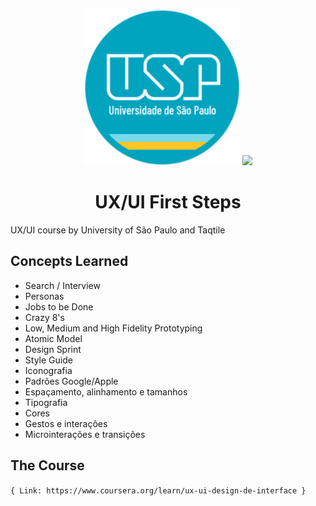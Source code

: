  <p align="center">
  <img
      src="Week-1/assets/usp.jpeg"
      width="250"
    />
   <img
     src="https://user-images.githubusercontent.com/36003388/81885691-48983880-9571-11ea-834b-74ee23f0c98b.jpeg"
     width="250"
   />
 </p>
 <h1 align="center">
  <strong align="center">UX/UI First Steps</strong>
 </h1>

UX/UI course by University of São Paulo and Taqtile

## Concepts Learned

* Search / Interview
* Personas
* Jobs to be Done
* Crazy 8's
* Low, Medium and High Fidelity Prototyping
* Atomic Model
* Design Sprint
* Style Guide
* Iconografia
* Padrões Google/Apple
* Espaçamento, alinhamento e tamanhos
* Tipografia
* Cores
* Gestos e interações
* Microinterações e transições

## The Course

` { Link: https://www.coursera.org/learn/ux-ui-design-de-interface } `
